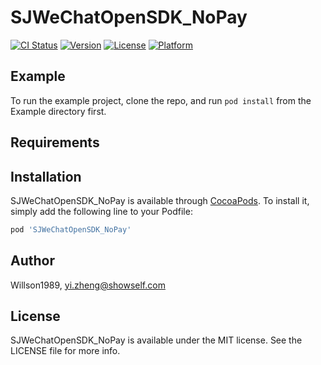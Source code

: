 # SJWeChatOpenSDK_NoPay

[![CI Status](https://img.shields.io/travis/Willson1989/SJWeChatOpenSDK_NoPay.svg?style=flat)](https://travis-ci.org/Willson1989/SJWeChatOpenSDK_NoPay)
[![Version](https://img.shields.io/cocoapods/v/SJWeChatOpenSDK_NoPay.svg?style=flat)](https://cocoapods.org/pods/SJWeChatOpenSDK_NoPay)
[![License](https://img.shields.io/cocoapods/l/SJWeChatOpenSDK_NoPay.svg?style=flat)](https://cocoapods.org/pods/SJWeChatOpenSDK_NoPay)
[![Platform](https://img.shields.io/cocoapods/p/SJWeChatOpenSDK_NoPay.svg?style=flat)](https://cocoapods.org/pods/SJWeChatOpenSDK_NoPay)

## Example

To run the example project, clone the repo, and run `pod install` from the Example directory first.

## Requirements

## Installation

SJWeChatOpenSDK_NoPay is available through [CocoaPods](https://cocoapods.org). To install
it, simply add the following line to your Podfile:

```ruby
pod 'SJWeChatOpenSDK_NoPay'
```

## Author

Willson1989, yi.zheng@showself.com

## License

SJWeChatOpenSDK_NoPay is available under the MIT license. See the LICENSE file for more info.
